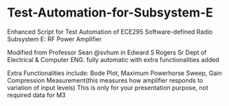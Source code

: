 # Test-Automation-for-Subsystem-E
Enhanced Script for Test Automation of ECE295 Software-defined Radio Subsystem E: RF Power Amplifier

Modified from Professor Sean @svhum in Edward S Rogers Sr Dept of Electrical & Computer ENG. fully automatic with extra functionalities added

Extra Functionalities include: Bode Plot, Maximum Powerhorse Sweep, Gain Compression Measurement(this measures how amplifier responds to variation of input levels) 
This is only for your presentation purpose, not required data for M3

